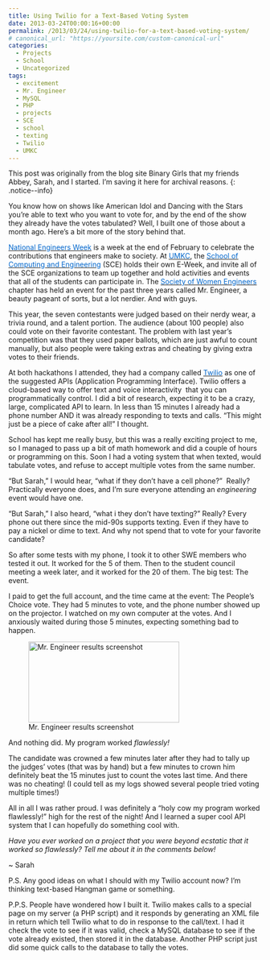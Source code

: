 ```yaml
---
title: Using Twilio for a Text-Based Voting System
date: 2013-03-24T00:00:16+00:00
permalink: /2013/03/24/using-twilio-for-a-text-based-voting-system/
# canonical_url: "https://yoursite.com/custom-canonical-url"
categories:
  - Projects
  - School
  - Uncategorized
tags:
  - excitement
  - Mr. Engineer
  - MySQL
  - PHP
  - projects
  - SCE
  - school
  - texting
  - Twilio
  - UMKC
---
```


This post was originally from the blog site Binary Girls that my friends Abbey, Sarah, and I started. I’m saving it here for archival reasons.
{: .notice--info}

You know how on shows like American Idol and Dancing with the Stars you&#8217;re able to text who you want to vote for, and by the end of the show they already have the votes tabulated? Well, I built one of those about a month ago. Here&#8217;s a bit more of the story behind that.<!--more-->

<a href="http://www.eweek.org/" target="_blank" rel="noopener"><u><span style="color: #0066cc;">National Engineers Week</span></u></a> is a week at the end of February to celebrate the contributions that engineers make to society. At <a href="http://www.umkc.edu" target="_blank" rel="noopener"><u><span style="color: #0066cc;">UMKC</span></u></a>, the <a href="http://sce.umkc.edu/" target="_blank" rel="noopener"><u><span style="color: #0066cc;">School of Computing and Engineering</span></u></a> (SCE) holds their own E-Week, and invite all of the SCE organizations to team up together and hold activities and events that all of the students can participate in. The <a href="http://www.swe.org" target="_blank" rel="noopener"><u><span style="color: #0066cc;">Society of Women Engineers</span></u></a> chapter has held an event for the past three years called Mr. Engineer, a beauty pageant of sorts, but a lot nerdier. And with guys.

This year, the seven contestants were judged based on their nerdy wear, a trivia round, and a talent portion. The audience (about 100 people) also could vote on their favorite contestant. The problem with last year&#8217;s competition was that they used paper ballots, which are just awful to count manually, but also people were taking extras and cheating by giving extra votes to their friends.

At both hackathons I attended, they had a company called <a href="http://www.twilio.com" target="_blank" rel="noopener"><u><span style="color: #0066cc;">Twilio</span></u></a> as one of the suggested APIs (Application Programming Interface). Twilio offers a cloud-based way to offer text and voice interactivity  that you can programmatically control. I did a bit of research, expecting it to be a crazy, large, complicated API to learn. In less than 15 minutes I already had a phone number AND it was already responding to texts and calls. &#8220;This might just be a piece of cake after all!&#8221; I thought.

School has kept me really busy, but this was a really exciting project to me, so I managed to pass up a bit of math homework and did a couple of hours or programming on this. Soon I had a voting system that when texted, would tabulate votes, and refuse to accept multiple votes from the same number.

&#8220;But Sarah,&#8221; I would hear, &#8220;what if they don&#8217;t have a cell phone?&#8221;  Really? Practically everyone does, and I&#8217;m sure everyone attending an _engineering_ event would have one.

&#8220;But Sarah,&#8221; I also heard, &#8220;what i they don&#8217;t have texting?&#8221; Really? Every phone out there since the mid-90s supports texting. Even if they have to pay a nickel or dime to text. And why not spend that to vote for your favorite candidate?

So after some tests with my phone, I took it to other SWE members who tested it out. It worked for the 5 of them. Then to the student council meeting a week later, and it worked for the 20 of them. The big test: The event.

I paid to get the full account, and the time came at the event: The People&#8217;s Choice vote. They had 5 minutes to vote, and the phone number showed up on the projector. I watched on my own computer at the votes. And I anxiously waited during those 5 minutes, expecting something bad to happen.

<figure id="attachment_333" aria-describedby="caption-attachment-333" style="width: 300px" class="wp-caption alignright"><img class="size-medium wp-image-333" src="/assets/images/mrengineer_twilio-300x161-300x161.jpg" alt="Mr. Engineer results screenshot" width="300" height="161" /><figcaption id="caption-attachment-333" class="wp-caption-text">Mr. Engineer results screenshot</figcaption></figure>

And nothing did. My program worked _flawlessly!_

The candidate was crowned a few minutes later after they had to tally up the judges&#8217; votes (that was by hand) but a few minutes to crown him definitely beat the 15 minutes just to count the votes last time. And there was no cheating! (I could tell as my logs showed several people tried voting multiple times!)

All in all I was rather proud. I was definitely a &#8220;holy cow my program worked flawlessly!&#8221; high for the rest of the night! And I learned a super cool API system that I can hopefully do something cool with.

_Have you ever worked on a project that you were beyond ecstatic that it worked so flawlessly? Tell me about it in the comments below!_

~ Sarah

P.S. Any good ideas on what I should with my Twilio account now? I&#8217;m thinking text-based Hangman game or something.

P.P.S. People have wondered how I built it. Twilio makes calls to a special page on my server (a PHP script) and it responds by generating an XML file in return which tell Twilio what to do in response to the call/text. I had it check the vote to see if it was valid, check a MySQL database to see if the vote already existed, then stored it in the database. Another PHP script just did some quick calls to the database to tally the votes.